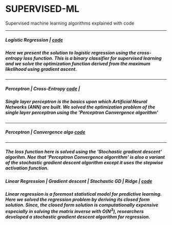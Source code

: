 # SUPERVISED-ML
Supervised machine learning algorithms explained with code

----------------------
##### Logistic Regression | [code](https://github.com/algostatml/SUPERVISED-ML/blob/master/CLASSIFICATION/LogisticRegression.py)

##### Here we present the solution to logistic regression using the cross-entropy loss function. This is a binary classifier for supervised learning and we solve the optimization function derived from the maximum likelihood using gradient ascent.
----------------------
##### Perceptron | Cross-Entropy [code](https://github.com/algostatml/SUPERVISED-ML/blob/master/CLASSIFICATION/Perceptron.py) | 

##### Single layer perceptron is the basics upon which Artificial Neural Networks (ANN) are built. We solved the optimization problem of the single layer perceptron using the 'Perceptron Convergence algorithm'
----------------------
##### Perceptron | Convergence algo [code](https://github.com/algostatml/SUPERVISED-ML/blob/master/CLASSIFICATION/Perceptron_stepwise.py)
----------------------

 ##### The loss function here is solved using the 'Stochastic gradient descent' algorihm. Noe that 'Perceptron Convergence algorrithm' is also a variant of the stochastic gradient descent algorithm except it uses the stepwise activation function.
 
##### Linear Regression | Gradient descent | Stochastic GD | Ridge | [code](https://github.com/algostatml/SUPERVISED-ML/blob/master/REGRESSION/Regression.py)

##### Linear regression is a foremost statistical model for predictive learning. Here we solved the regression problem by deriving its closed form solution. Since, the closed form solution is computationally expensive especially in solving the matrix inverse with $O(N^{3})$, researchers developed a stochastic gradient descent algorithm for regression. 
